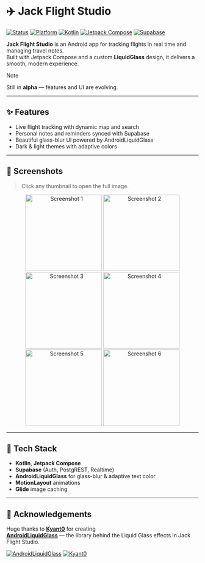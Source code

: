 # ✈️ Jack Flight Studio

[![Status](https://img.shields.io/badge/status-alpha-orange)](#-status)
[![Platform](https://img.shields.io/badge/Android-8.0%2B-3DDC84?logo=android&logoColor=white)](#-getting-started)
[![Kotlin](https://img.shields.io/badge/Kotlin-✓-7F52FF?logo=kotlin&logoColor=white)](#-tech-stack)
[![Jetpack Compose](https://img.shields.io/badge/Jetpack%20Compose-✓-4285F4?logo=jetpackcompose&logoColor=white)](#-tech-stack)
[![Supabase](https://img.shields.io/badge/Supabase-✓-3FCF8E?logo=supabase&logoColor=white)](#-tech-stack)

**Jack Flight Studio** is an Android app for tracking flights in real time and managing travel notes.  
Built with Jetpack Compose and a custom **LiquidGlass** design, it delivers a smooth, modern experience.

> [!NOTE]
> Still in **alpha** — features and UI are evolving.

---

## ✨ Features
- Live flight tracking with dynamic map and search
- Personal notes and reminders synced with Supabase
- Beautiful glass-blur UI powered by AndroidLiquidGlass
- Dark & light themes with adaptive colors

---

## 📸 Screenshots

> Click any thumbnail to open the full image.


<p align="center"> <img src="https://github.com/user-attachments/assets/7acfdc3c-b4d8-41ec-a3d3-3ac7abee81e2" alt="Screenshot 1" width="200"/> <img src="https://github.com/user-attachments/assets/7e5030a3-e93d-4611-8e69-79c4b18c46ed" alt="Screenshot 2" width="200"/> <img src="https://github.com/user-attachments/assets/6ceca656-20d7-46f7-aab1-bb16bb9936da" alt="Screenshot 3" width="200"/> <img src="https://github.com/user-attachments/assets/27f37af1-6952-4871-825b-d53b9fc89d6e" alt="Screenshot 4" width="200"/> <img src="https://github.com/user-attachments/assets/d936f002-784b-4512-bf97-65ee000d3265" alt="Screenshot 5" width="200"/> <img src="https://github.com/user-attachments/assets/729102ec-310d-4800-843b-6ca41bfa2a91" alt="Screenshot 6" width="200"/> </p>

---

## 🧩 Tech Stack
- **Kotlin**, **Jetpack Compose**
- **Supabase** (Auth, PostgREST, Realtime)
- **AndroidLiquidGlass** for glass-blur & adaptive text color
- **MotionLayout** animations
- **Glide** image caching

---

## 🙏 Acknowledgements

Huge thanks to [**Kyant0**](https://github.com/Kyant0) for creating  
**[AndroidLiquidGlass](https://github.com/Kyant0/AndroidLiquidGlass)** — the library behind the Liquid Glass effects in Jack Flight Studio.

[![AndroidLiquidGlass](https://img.shields.io/github/stars/Kyant0/AndroidLiquidGlass?label=AndroidLiquidGlass&style=flat-square)](https://github.com/Kyant0/AndroidLiquidGlass)
[![Kyant0](https://img.shields.io/badge/GitHub-Kyant0-000?logo=github&style=flat-square)](https://github.com/Kyant0)

